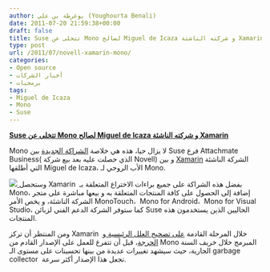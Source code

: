 ```yaml
---
author: يوغرطة بن علي (Youghourta Benali)
date: 2011-07-20 21:59:38+00:00
draft: false
title: Suse تتخلى عن Mono لصالح Miguel de Icaza و شركته الناشئة Xamarin
type: post
url: /2011/07/novell-xamarin-mono/
categories:
- Open source
- أخبار الشركات
- برمجيات
tags:
- Miguel de Icaza
- Mono
- Suse
---
```


[**Suse تتخلى عن Mono لصالح Miguel de Icaza و شركته الناشئة Xamarin**](https://www.it-scoop.com/2011/07/novell-xamarin-mono/)




Mono لا يزال حيا، هذه هي خلاصة [الشراكة الجديدة](http://www.novell.com/news/press/2011/7/suse-and-xamarin-partner-to-accelerate-innovation-and-support-mono-customers-and-community.html) بين Suse فرع Attachmate Business( الذي حصلت عليه بعد بيع شركة Novell) و بين [Xamarin](http://xamarin.com/) الشركة الناشئة التي أطلقها Miguel de Icaza، الأب الروحي لـ Mono.




[![](https://www.it-scoop.com/wp-content/uploads/2010/10/Mono-logo.gif)
](https://www.it-scoop.com/2011/07/novell-xamarin-mono/)وستحصل Xamarin  بفضل هذه الشراكة على جميع براءات الاختراع المتعلقة بـ Mono، إضافة إلى الحصول على كافة المنتجات المتعلقة به و بيعها مباشرة على متجر الشركة الناشئة، و يخص الأمر MonoTouch،  Mono for Android،  Mono for Visual Studio، كما ستوفر الشركة الدعم الفني لزبائن Suse الحاليين الذين يستخدمون هذه المنتجات.




ومن المنتظر أن تركز Xamarin  خلال المرحلة القادمة [على تصحيح العلل الرئيسية و الحرجة](http://tirania.org/blog/archive/2011/Jul-18.html)، قبل أن تتفرغ للعمل على الإصدار القادم من Mono المبرمج خلال خريف السنة الجارية، حيث سيشهد تغييرات عديدة من بينها تحسينات على مستوى الـ garbage collector  تجعل هذا الإصدار أكثر سرعة.
